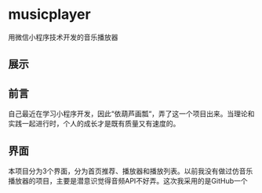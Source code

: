 # musicplayer
用微信小程序技术开发的音乐播放器

## 展示


## 前言
自己最近在学习小程序开发，因此“依葫芦画瓢“，弄了这一个项目出来。当理论和实践一起进行时，个人的成长才是既有质量又有速度的。

## 界面
本项目分为3个界面，分为首页推荐、播放器和播放列表。以前我没有做过仿音乐播放器的项目，主要是潜意识觉得音频API不好弄。这次我采用的是GitHub一个
